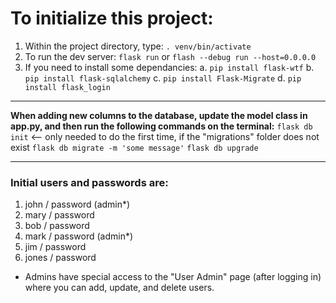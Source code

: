 # To initialize this project: #

1. Within the project directory, type: `. venv/bin/activate`
2. To run the dev server: `flask run` or `flash --debug run --host=0.0.0.0`
3. If you need to install some dependancies:
	a. `pip install flask-wtf`
	b. `pip install flask-sqlalchemy`
	c. `pip install Flask-Migrate`
	d. `pip install flask_login`

---

**When adding new columns to the database, update the model class in app.py, and then run the following commands on the terminal:**
`flask db init` <-- only needed to do the first time, if the "migrations" folder does not exist
`flask db migrate -m 'some message'`
`flask db upgrade`

---

### Initial users and passwords are: ###

1. john / password (admin*)
2. mary / password
3. bob / password
4. mark / password (admin*)
5. jim / password
6. jones / password

* Admins have special access to the "User Admin" page (after logging in) where you can add, update, and delete users.